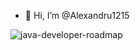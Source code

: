 - 👋 Hi, I’m @Alexandru1215



![java-developer-roadmap](https://user-images.githubusercontent.com/110765328/186574601-8454111b-80c9-40a4-9a71-d293e1a0f277.png)
